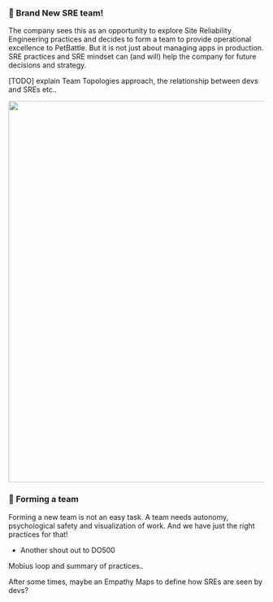 ### 🌱 Brand New SRE team!
The company sees this as an opportunity to explore Site Reliability Engineering practices and decides to form a team to provide operational excellence to PetBattle. But it is not just about managing apps in production. SRE practices and SRE mindset can (and will) help the company for future decisions and strategy.

[TODO] explain Team Topologies approach, the relationship between devs and SREs etc..

<img src="0-let-the-battles-begin/images/sre-team-topologies.png" width="750">


### 🦚 Forming a team
Forming a new team is not an easy task. A team needs autonomy, psychological safety and visualization of work. And we have just the right practices for that! 
* Another shout out to DO500 

Mobius loop and summary of practices.. 

After some times, maybe an Empathy Maps to define how SREs are seen by devs?